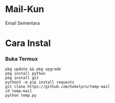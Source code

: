 # Mail-Kun
Email Sementara 

# Cara Instal
### Buka Termux
```
pkg update && pkg upgrade
pkg install python
pkg install git
python3 -m pip install requests
git clone https://github.com/hekelpro/temp-mail
cd temp-mail
python temp.py
```
